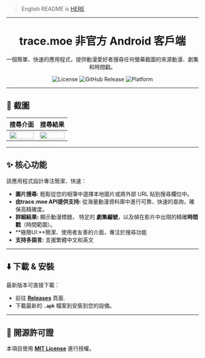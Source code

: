 > English README is [HERE](./README.md)

---
<h1 align="center">trace.moe 非官方 Android 客戶端</h1>
<p align="center">
  一個簡單、快速的應用程式，提供動漫愛好者搜尋任何螢幕截圖的來源動漫、劇集和時間戳。
</p>

<p align="center">
  <img alt="License" src="https://img.shields.io/badge/License-MIT-blue.svg">
  <img alt="GitHub Release" src="https://img.shields.io/github/v/release/kevin970712/tracemoe_Android?include_releases">
  <img alt="Platform" src="https://img.shields.io/badge/Platform-Android-4CAF50?style=flat&logo=android">
</p>

---

## 📸 截圖

| 搜尋介面 | 搜尋結果 |
| :---: | :---: |
| <img src="https://github.com/user-attachments/assets/49ba7249-b634-4ea2-8945-390971d975e8" width="100%"> | <img src="https://github.com/user-attachments/assets/23e3f876-14ba-44e7-8c59-3e070f03c1ff" width="100%"> |

---

## ✨ 核心功能

該應用程式設計專注簡潔、快速：

* **圖片搜尋:** 輕鬆從您的相簿中選擇本地圖片或將外部 URL 貼到搜尋欄位中。
* **由trace.moe API提供支持:** 從海量動漫資料庫中進行可靠、快速的查詢，確保高精確度。
* **詳細結果:** 顯示動漫標題， 特定的 **劇集編號**，以及幀在影片中出現的精確**時間戳**（時間範圍）。
* **極簡UI:**簡潔、使用者友善的介面，專注於搜尋功能
* **支持多語言:** 支援繁體中文和英文

---

## ⬇️ 下載 & 安裝

最新版本可直接下載：

* 前往 **[Releases](https://github.com/kevin970712/tracemoe_Android/releases)** 頁面.
* 下載最新的 **`.apk`** 檔案到安裝到您的設備。

---

## 📜 開源許可證

本項目使用 **[MIT License]([http://www.wtfpl.net/](https://github.com/kevin970712/tracemoe_Android/blob/master/LICENSE))** 進行授權。
